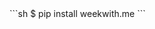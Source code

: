 <link rel="stylesheet" href="/css/termynal.css">
<link rel="stylesheet" href="/css/custom.css">
<script src="/js/termynal.js"></script>
<script src="/js/custom.js"></script>

<div class="termy">
    ```sh
    $ pip install weekwith.me
    ```
</div>